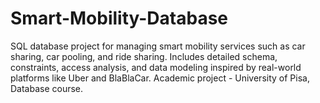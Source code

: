 # Smart-Mobility-Database
SQL database project for managing smart mobility services such as car sharing, car pooling, and ride sharing. Includes detailed schema, constraints, access analysis, and data modeling inspired by real-world platforms like Uber and BlaBlaCar. Academic project - University of Pisa, Database course.
